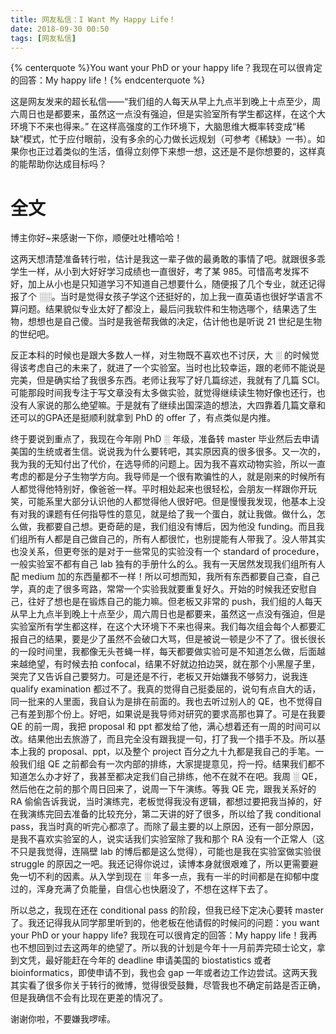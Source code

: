 ```yaml
---
title: 网友私信：I Want My Happy Life！
date: 2018-09-30 00:50
tags: [网友私信]
---
```


{% centerquote %}You want your PhD or your happy life？我现在可以很肯定的回答：My happy life！{% endcenterquote %}

这是网友发来的超长私信——“我们组的人每天从早上九点半到晚上十点至少，周六周日也是都要来，虽然这一点没有强迫，但是实验室所有学生都这样，在这个大环境下不来也得来。” 在这样高强度的工作环境下，大脑思维大概率转变成“稀缺”模式，忙于应付眼前，没有多余的心力做长远规划（可参考《稀缺》一书）。如果你也正过着类似的生活，值得立刻停下来想一想，这还是不是你想要的，这样真的能帮助你达成目标吗？

# 全文
博主你好~来感谢一下你，顺便吐吐槽哈哈！

这两天想清楚准备转行啦，估计是我这一辈子做的最勇敢的事情了吧。就跟很多乖学生一样，从小到大好好学习成绩也一直很好，考了某 985。可惜高考发挥不好，加上从小也是只知道学习不知道自己想要什么，随便报了几个专业，就还记得报了个 ░░。当时是觉得女孩子学这个还挺好的，加上我一直英语也很好学语言不算问题。结果貌似专业太好了都没上，最后问我软件和生物选哪个，结果选了生物，想想也是自己傻。当时是我爸帮我做的决定，估计他也是听说 21 世纪是生物的世纪吧。

反正本科的时候也是跟大多数人一样，对生物既不喜欢也不讨厌，大 ░ 的时候觉得该考虑自己的未来了，就进了一个实验室。当时也比较幸运，跟的老师不能说是完美，但是确实给了我很多东西。老师让我写了好几篇综述，我就有了几篇 SCI。可能那段时间我专注于写文章没有太多做实验，就觉得继续读生物好像也还行，也没有人家说的那么绝望嘛。于是就有了继续出国深造的想法，大四靠着几篇文章和还可以的GPA还是挺顺利就拿到 PhD 的 offer 了，有点类似是内推。

终于要说到重点了，我现在今年刚 PhD ░ 年级，准备转 master 毕业然后去申请美国的生统或者生信。说说我为什么要转吧，其实原因真的很多很多。又一次的，我为我的无知付出了代价，在选导师的问题上。因为我不喜欢动物实验，所以一直考虑的都是分子生物学方向。我导师是一个很有欺骗性的人，就是刚来的时候所有人都觉得他特别好，像爸爸一样。平时相处起来也很轻松，会朋友一样跟你开玩笑，可能系里大部分认识他的人都觉得他人很好吧。但是慢慢我发现，他基本上没有对我的课题有任何指导性的意见，就是给了我一个蛋白，就让我做。做什么，怎么做，我都要自己想。更奇葩的是，我们组没有博后，因为他没 funding。而且我们组所有人都是自己做自己的，所有人都很忙，也别提能有人带我了。没人带其实也没关系，但更夸张的是对于一些常见的实验没有一个 standard of procedure，一般实验室不都有自己 lab 独有的手册什么的么。我有一天居然发现我们组所有人配 medium 加的东西量都不一样！所以可想而知，我所有东西都要自己查，自己学，真的走了很多弯路，常常一个实验我就要重复好久。开始的时候我还安慰自己，往好了想也是在锻炼自己的能力嘛。但老板又非常的 push，我们组的人每天从早上九点半到晚上十点至少，周六周日也是都要来，虽然这一点没有强迫，但是实验室所有学生都这样，在这个大环境下不来也得来。我们每次组会每个人都要汇报自己的结果，要是少了虽然不会破口大骂，但是被说一顿是少不了了。很长很长的一段时间里，我都像无头苍蝇一样，每天都要做实验可是不知道怎么做，后面越来越绝望，有时候去拍 confocal，结果不好就边拍边哭，就在那个小黑屋子里，哭完了又告诉自己要努力。可是还是不行，老板又开始嫌我不够努力，说我连 qualify examination 都过不了。我真的觉得自己挺委屈的，说句有点自大的话，同一批来的人里面，我自认为是排在前面的。我也去听过别人的 QE，也不觉得自己有差到那个份上。好吧，如果说是我导师对研究的要求高那也算了。可是在我要 QE 的前一周，我把 proposal 和 ppt 都发给了他，满心想着还有一周的时间可以改。结果他出去旅游了，而且完全没有跟我提一句，打了我一个措手不及。所以基本上我的 proposal、ppt，以及整个 project 百分之九十九都是我自己的手笔。一般我们组 QE 之前都会有一次内部的排练，大家提提意见，捋一捋。结果我们都不知道怎么办才好了，我甚至都决定我们自己排练，他不在就不在吧。我周 ░ QE，然后他在之前的那个周日回来了，说周一下午演练。等我 QE 完，跟我关系好的 RA 偷偷告诉我说，当时演练完，老板觉得我没有逻辑，都想过要把我当掉的，好在我演练完回去准备的比较充分，第二天讲的好了很多，所以给了我 conditional pass，我当时真的听完心都凉了。而除了最主要的以上原因，还有一部分原因，是我不喜欢实验室的人，说实话我们实验室除了我和那个 RA 没有一个正常人（这不只是我觉得，连隔壁 lab 的博后都是这么觉得），可能也是我在实验室做实验很 struggle 的原因之一吧。我还记得你说过，读博本身就很艰难了，所以更需要避免一切不利的因素。从入学到现在 ░ 年多一点，我有一半的时间都是在抑郁中度过的，浑身充满了负能量，自信心也快磨没了，不想在这样下去了。

所以总之，我现在还在 conditional pass 的阶段，但我已经下定决心要转 master 了。我还记得我从同学那里听到的，他老板在他请假的时候问的问题：you want your PhD or your happy life? 我现在可以很肯定的回答：My happy life！我再也不想回到过去这两年的绝望了。所以我的计划是今年十一月前弄完硕士论文，拿到文凭，最好能赶在今年的 deadline 申请美国的 biostatistics 或者 bioinformatics，即使申请不到，我也会 gap 一年或者边工作边尝试。这两天我其实看了很多你关于转行的微博，觉得很受鼓舞，尽管我也不确定前路是否正确，但是我确信不会有比现在更差的情况了。

谢谢你啦，不要嫌我啰嗦。
